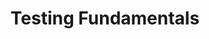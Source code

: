 ---
layout: default
title: Testing Fundamentals
nav_order: 2
has_children: true
permalink: docs/Testing-Fundamentals
---